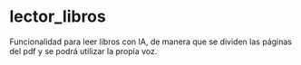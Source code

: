 # lector_libros
Funcionalidad para leer libros con IA, de manera que se dividen las páginas del pdf y se podrá utilizar la propia voz.
